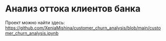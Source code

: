 # Анализ оттока клиентов банка
Проект можно найти здесь: https://github.com/XeniaMishina/customer_churn_analysis/blob/main/customer_churn_analysis.ipynb

